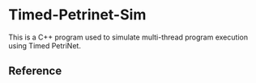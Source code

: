 # Timed-Petrinet-Sim
This is a C++ program used to simulate multi-thread program execution using Timed PetriNet.

## Reference
